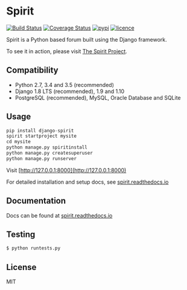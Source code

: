 # Spirit

[![Build Status](https://img.shields.io/travis/nitely/Spirit.svg?style=flat-square)](https://travis-ci.org/nitely/Spirit)
[![Coverage Status](https://img.shields.io/coveralls/nitely/Spirit.svg?style=flat-square)](https://coveralls.io/r/nitely/Spirit)
[![pypi](https://img.shields.io/pypi/v/django-spirit.svg?style=flat-square)](https://pypi.python.org/pypi/django-spirit)
[![licence](https://img.shields.io/pypi/l/django-spirit.svg?style=flat-square)](https://raw.githubusercontent.com/nitely/Spirit/master/LICENSE)

Spirit is a Python based forum built using the Django framework.

To see it in action, please visit [The Spirit Project](http://spirit-project.com/).

## Compatibility

* Python 2.7, 3.4 and 3.5 (recommended)
* Django 1.8 LTS (recommended), 1.9 and 1.10
* PostgreSQL (recommended), MySQL, Oracle Database and SQLite

## Usage

```python
pip install django-spirit
spirit startproject mysite
cd mysite
python manage.py spiritinstall
python manage.py createsuperuser
python manage.py runserver
```

Visit [http://127.0.0.1:8000](http://127.0.0.1:8000)

For detailed installation and setup docs, see [spirit.readthedocs.io](http://spirit.readthedocs.io/en/latest/)

## Documentation

Docs can be found at [spirit.readthedocs.io](http://spirit.readthedocs.io/en/latest/)

## Testing

```python
$ python runtests.py
```

## License

MIT
